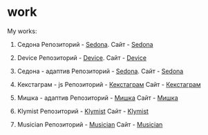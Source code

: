 # work
My works:

1. Седона
      Репозиторий - [Sedona](https://github.com/estaticfear2/139086-sedona).
      Сайт - [Sedona](https://estaticfear2.github.io/139086-sedona/)
      
2. Device
      Репозиторий - [Device](https://github.com/estaticfear2/139086-device-1).
      Сайт - [Device](https://estaticfear2.github.io/139086-device-1/)
      
3. Седона - адаптив
      Репозиторий - [Sedona](https://github.com/estaticfear2/139086-sedona-1/).
      Сайт - [Sedona](https://estaticfear2.github.io/139086-sedona-1/build/)
      
4. Кекстаграм - js
      Репозиторий - [Кекстаграм](https://github.com/estaticfear2/139086-kekstagram)
      Сайт - [Кекстаграм](https://estaticfear2.github.io/139086-kekstagram/)
      
5. Мишка - адаптив
      Репозиторий - [Мишка](https://github.com/estaticfear2/139086-mishka)
      Сайт - [Мишка](https://estaticfear2.github.io/139086-mishka/build/)
      
6. Klymist
      Репозиторий - [Klymist](https://github.com/estaticfear2/klymist)
      Сайт - [Klymist](https://estaticfear2.github.io/klymist/build/)
      
7. Musician
      Репозиторий - [Musician](https://github.com/estaticfear2/musician)
      Сайт - [Musician](https://estaticfear2.github.io/musician/build/)

